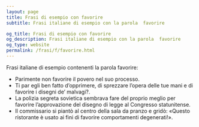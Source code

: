 ```yaml
---
layout: page
title: Frasi di esempio con favorire 
subtitle: Frasi italiane di esempio con la parola  favorire

og_title: Frasi di esempio con favorire 
og_description: Frasi italiane di esempio con la parola  favorire
og_type: website
permalink: /frasi/f/favorire.html
---
```


Frasi italiane di esempio contenenti la parola favorire:


- Parimente non favorire il povero nel suo processo.
- Ti par egli ben fatto d’opprimere, di sprezzare l’opera delle tue mani e di favorire i disegni de’ malvagi?.
- La polizia segreta sovietica sembrava fare del proprio meglio per favorire l’approvazione del disegno di legge al Congresso statunitense.
- Il commissario si piantò al centro della sala da pranzo e gridò: «Questo ristorante è usato ai fini di favorire comportamenti degenerati!».
